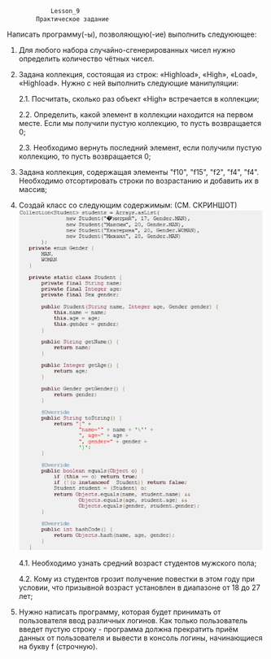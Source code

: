                 Lesson_9
            Практическое задание

Написать программу(-ы), позволяющую(-ие) выполнить следуюющее:
1. Для любого набора случайно-сгенерированных чисел нужно определить количество чётных чисел.

2. Задана коллекция, состоящая из строк: «Highload», «High», «Load», «Highload». Нужно с ней выполнить следующие манипуляции:

   2.1. Посчитать, сколько раз объект «High» встречается в коллекции;

   2.2. Определить, какой элемент в коллекции находится на первом месте. Если мы получили пустую коллекцию, то пусть возвращается 0;

   2.3. Необходимо вернуть последний элемент, если получили пустую коллекцию, то пусть возвращается 0;

3. Задана коллекция, содержащая элементы "f10", "f15", "f2", "f4", "f4". Необходимо отсортировать строки по возрастанию и добавить их в массив;

4. Создай класс со следующим содержимым: (СМ. СКРИНШОТ)
    ![image.png](image.png)

   4.1. Необходимо узнать средний возраст студентов мужского пола;

   4.2. Кому из студентов грозит получение повестки в этом году при условии, что призывной возраст установлен в диапазоне от 18 до 27 лет;

5. Нужно написать программу, которая будет принимать от пользователя ввод различных логинов. Как только пользователь введет пустую 
   строку - программа должна прекратить приём данных от пользователя и вывести в консоль логины, начинающиеся на букву f (строчную).